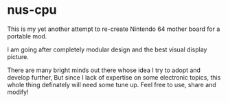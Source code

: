 # nus-cpu

This is my yet another attempt to re-create Nintendo 64 mother board for a portable mod.

I am going after completely modular design and the best visual display picture.

There are many bright minds out there whose idea I try to adopt and develop further, But since I lack of expertise on some electronic topics, this whole thing definately will need some tune up.
Feel free to use, share and modify!


